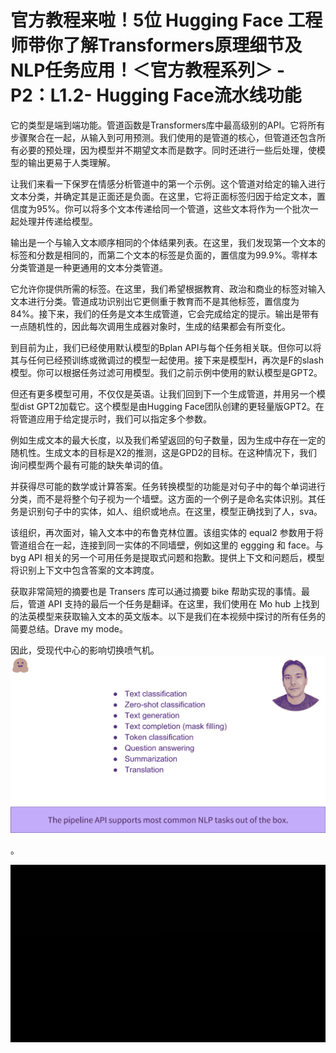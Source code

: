 # 官方教程来啦！5位 Hugging Face 工程师带你了解Transformers原理细节及NLP任务应用！＜官方教程系列＞ - P2：L1.2- Hugging Face流水线功能 

它的类型是端到端功能。管道函数是Transformers库中最高级别的API。它将所有步骤聚合在一起，从输入到可用预测。我们使用的是管道的核心，但管道还包含所有必要的预处理，因为模型并不期望文本而是数字。同时还进行一些后处理，使模型的输出更易于人类理解。

让我们来看一下保罗在情感分析管道中的第一个示例。这个管道对给定的输入进行文本分类，并确定其是正面还是负面。在这里，它将正面标签归因于给定文本，置信度为95%。你可以将多个文本传递给同一个管道，这些文本将作为一个批次一起处理并传递给模型。

输出是一个与输入文本顺序相同的个体结果列表。在这里，我们发现第一个文本的标签和分数是相同的，而第二个文本的标签是负面的，置信度为99.9%。零样本分类管道是一种更通用的文本分类管道。

它允许你提供所需的标签。在这里，我们希望根据教育、政治和商业的标签对输入文本进行分类。管道成功识别出它更侧重于教育而不是其他标签，置信度为84%。接下来，我们的任务是文本生成管道，它会完成给定的提示。输出是带有一点随机性的，因此每次调用生成器对象时，生成的结果都会有所变化。

到目前为止，我们已经使用默认模型的Bplan API与每个任务相关联。但你可以将其与任何已经预训练或微调过的模型一起使用。接下来是模型H，再次是F的slash模型。你可以根据任务过滤可用模型。我们之前示例中使用的默认模型是GPT2。

但还有更多模型可用，不仅仅是英语。让我们回到下一个生成管道，并用另一个模型dist GPT2加载它。这个模型是由Hugging Face团队创建的更轻量版GPT2。在将管道应用于给定提示时，我们可以指定多个参数。

例如生成文本的最大长度，以及我们希望返回的句子数量，因为生成中存在一定的随机性。生成文本的目标是X2的推测，这是GPD2的目标。在这种情况下，我们询问模型两个最有可能的缺失单词的值。

并获得尽可能的数学或计算答案。任务转换模型的功能是对句子中的每个单词进行分类，而不是将整个句子视为一个墙壁。这方面的一个例子是命名实体识别。其任务是识别句子中的实体，如人、组织或地点。在这里，模型正确找到了人，sva。

该组织，再次面对，输入文本中的布鲁克林位置。该组实体的 equal2 参数用于将管道组合在一起，连接到同一实体的不同墙壁，例如这里的 eggging 和 face。与 byg API 相关的另一个可用任务是提取式问题和抱歉。提供上下文和问题后，模型将识别上下文中包含答案的文本跨度。

获取非常简短的摘要也是 Transers 库可以通过摘要 bike 帮助实现的事情。最后，管道 API 支持的最后一个任务是翻译。在这里，我们使用在 Mo hub 上找到的法英模型来获取输入文本的英文版本。以下是我们在本视频中探讨的所有任务的简要总结。Drave my mode。

因此，受现代中心的影响切换喷气机。![](img/26a82ad66929f50aa4d393256dcbc298_1.png)

。

![](img/26a82ad66929f50aa4d393256dcbc298_3.png)
